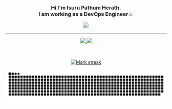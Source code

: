 <div align="center">
<h3>  Hi I'm Isuru Pathum Herath.
      <br/>I am working as a DevOps Engineer☺️</h3>
</div>

<div align="center">
<img height="300em" src="https://www.canva.com/design/DAE6GezaCe8/9xSRIthnjyyb_f3CLLWQug/view?utm_content=DAE6GezaCe8&utm_campaign=designshare&utm_medium=link&utm_source=publishsharelink"/>
</div>

<hr>
  
<div align="center">
  <a href="https://github.com/isurupathumherath">
  <img height="150em" src="https://github-readme-stats.vercel.app/api?username=isurupathumherath&show_icons=true&theme=dracula&include_all_commits=true&count_private=true"/>
  <img height="150em" src="https://github-readme-stats.vercel.app/api/top-langs/?username=isurupathumherath&layout=compact&langs_count=7&theme=dracula"/>
    
  <br></br>
  <img   alt="Mark streak" src="https://github-readme-streak-stats.herokuapp.com/?user=isurupathumherath&theme=dark&hide_border=true" />
</div>

<div align="center">
  
  ![Snake animation](https://github.com/wellingtoncarneirobarbosa/wellingtoncarneirobarbosa/blob/output/github-contribution-grid-snake.svg)

</div>
